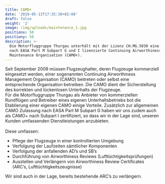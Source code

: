 ```yaml
---
title: CAMO+
date: '2019-05-13T17:35:30+02:00'
draft: false
weight: '2'
image: /img/uploads/maintenance_1.jpg
positionx: 50
positiony: 50
description: >-
  Die Motorfluggruppe Thurgau unterhält mit der Lizenz CH.MG.5030 eine eigene,
  nach EASA Part M Subpart G und I lizenzierte Continuing Airworthiness
  Maintenance Organisation (CAMO+).
---
```

Seit September 2009 müssen Flugzeughalter, deren Flugzeuge kommerziell eingesetzt werden, einer sogenannten Continuing Airworthiness Management Organisation (CAMO) beitreten oder selbst eine entsprechende Organisation betreiben. Die CAMO dient der Sicherstellung des korrekten und lückenlosen Unterhalts der Flugzeuge.\
Für die Motorfluggruppe Thurgau als Anbieter von kommerziellen Rundflügen und Betreiber eines eigenen Unterhaltsbetriebs bot die Etablierung einer eigenen CAMO einige Vorteile. Zusätzlich zur allgemeinen CAMO Zulassung nach EASA Part M Subpart G haben wir uns zudem auch als CAMO+ nach Subpart I zertifiziert, so dass wir in der Lage sind, unseren Kunden umfassenden Dienstleistungen anzubieten.\
\
Diese umfassen:

* Pflege der Flugzeuge in einer kontrollierten Umgebung
* Verfolgung der Laufzeiten sämtlicher Komponenten
* Verfolgung der anfallenden AD’s und SB’s
* Durchführung von Airworthiness Reviews (Lufttüchtigkeitsprüfungen)
* Ausstellen und Verlängern von Airworthiness Review Certificates (ARC’s, Lufttüchtigkeitszeugnisse)

Wir sind auch in der Lage, bereits bestehende ARC’s zu verlängern.
